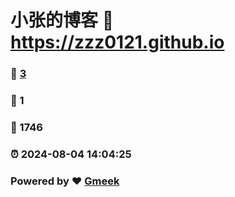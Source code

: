 # 小张的博客 :link: https://zzz0121.github.io 
### :page_facing_up: [3](https://zzz0121.github.io/tag.html) 
### :speech_balloon: 1 
### :hibiscus: 1746 
### :alarm_clock: 2024-08-04 14:04:25 
### Powered by :heart: [Gmeek](https://github.com/Meekdai/Gmeek)
